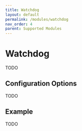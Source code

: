 ```yaml
---
title: Watchdog
layout: default
permalink: /modules/watchdog
nav_order: 4
parent: Supported Modules
---
```


# Watchdog

TODO

## Configuration Options

TODO

## Example

TODO
